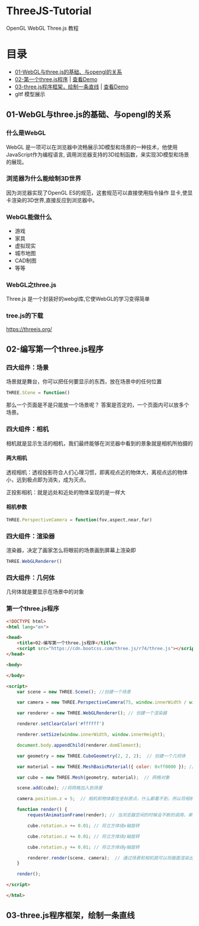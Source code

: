 # ThreeJS-Tutorial
OpenGL  WebGL  Three.js 教程 


# 目录
- [01-WebGL与three.js的基础、与opengl的关系](#01)
- [02-第一个three.js程序](#02)  | [查看Demo](https://ankerleng.github.io/ThreeJS-Tutorial/02-编写第一个three.js程序.html)
- [03-three.js程序框架，绘制一条直线](#03) | [查看Demo](https://ankerleng.github.io/ThreeJS-Tutorial/03-three.js程序框架，绘制一条直线.html)
- gltf 模型展示

<h2 id="01">01-WebGL与three.js的基础、与opengl的关系</h2>

### 什么是WebGL
WebGL 是一项可以在浏览器中流畅展示3D模型和场景的一种技术，他使用JavaScript作为编程语言, 调用浏览器支持的3D绘制函数，来实现3D模型和场景的展现。

### 浏览器为什么能绘制3D世界
因为浏览器实现了OpenGL ES的规范，这套规范可以直接使用指令操作
显卡,使显卡渲染的3D世界,直接反应到浏览器中。

### WebGL能做什么
- 游戏
- 家具
- 虚拟现实
- 城市地图
- CAD制图
- 等等

### WebGL之three.js

Three.js 是一个封装好的webgl库,它使WebGL的学习变得简单

### tree.js的下载
https://threejs.org/

<h2 id="02">02-编写第一个three.js程序</h2> 

### 四大组件：场景
场景就是舞台，你可以把任何要显示的东西，放在场景中的任何位置
```javascript
THREE.SCene = function()
```

那么一个页面是不是只能放一个场景呢？ 答案是否定的，一个页面内可以放多个场景。

### 四大组件：相机
相机就是显示生活的相机，我们最终能够在浏览器中看到的景象就是相机所拍摄的

#### 两大相机
透视相机：透视投影符合人们心理习惯，即离视点近的物体大，离视点远的物体小，远到极点即为消失，成为灭点。

正投影相机：就是远处和近处的物体呈现的是一样大

#### 相机参数
```javascript
THREE.PerspectiveCamera = function(fov,aspect,near,far)
```

### 四大组件：渲染器

渲染器，决定了画家怎么将眼前的场景画到屏幕上渲染即
```javascript
THREE.WebGLRenderer()
```

### 四大组件：几何体
几何体就是要显示在场景中的对象


### 第一个three.js程序
```html
<!DOCTYPE html>
<html lang="en">

<head>
    <title>02-编写第一个three.js程序</title>
    <script src="https://cdn.bootcss.com/three.js/r74/three.js"></script>
</head>

<body>

</body>

<script>
    var scene = new THREE.Scene(); //创建一个场景

    var camera = new THREE.PerspectiveCamera(75, window.innerWidth / window.innerHeight, 1, 1000); //创建一个相机

    var renderer = new THREE.WebGLRenderer(); // 创建一个渲染器

    renderer.setClearColor('#ffffff')

    renderer.setSize(window.innerWidth, window.innerHeight);

    document.body.appendChild(renderer.domElement); 

    var geometry = new THREE.CubeGeometry(2, 2, 2);  // 创建一个几何体

    var material = new THREE.MeshBasicMaterial({ color: 0xff0000 }); // 添加一个基础材质， 如果没有材质立方体几乎看不到

    var cube = new THREE.Mesh(geometry, material);  // 网格对象

    scene.add(cube); //将网格加入到场景

    camera.position.z = 5;  // 相机和物体都在坐标原点，什么都看不到，所以将相机移动位置

    function render() {
        requestAnimationFrame(render); // 当浏览器空闲的时候会不断的调用，单线程。 不至于卡死

        cube.rotation.x += 0.01; // 将立方体绕x轴旋转

        cube.rotation.z += 0.01; // 将立方体绕z轴旋转

        cube.rotation.y += 0.01; // 将立方体绕y轴旋转

        renderer.render(scene, camera);  // 通过场景和相机就可以将画面渲染出来
    }

    render();

</script>

</html>
```

<h2 id="03">03-three.js程序框架，绘制一条直线</h2>
